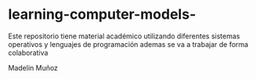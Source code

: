 # learning-computer-models-
Este repositorio tiene material académico utilizando diferentes sistemas operativos y lenguajes de programación 
ademas se va a trabajar de forma colaborativa 


Madelin Muñoz